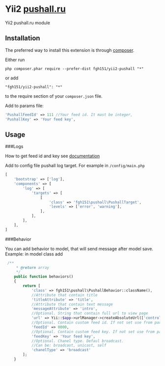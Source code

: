 Yii2 [pushall.ru](pushall.ru)
======================
Yii2 pushall.ru module

Installation
------------

The preferred way to install this extension is through [composer](http://getcomposer.org/download/).

Either run

```
php composer.phar require --prefer-dist fgh151/yii2-pushall "*"
```

or add

```
"fgh151/yii2-pushall": "*"
```

to the require section of your `composer.json` file.

Add to params file:
```php
'PushallFeedId' => 111 //Your feed id. It mast be integer,
'PushallKey' => 'Your feed key',
```

Usage
-----

###Logs

How to get feed id and key see [documentation](https://pushall.ru/blog/create)

Add to config file pushall log target. For example in ```/config/main.php```
```php
[
    'bootstrap' => ['log'],
    'components' => [
        'log' => [
            'targets' => [
                [
                    'class' => 'fgh151\pushall\PushallTarget',
                    'levels' => ['error', 'warning'],
                ],
            ],
        ],
    ],
]
```

###Behavior

You can add behavior to model, that will send message after model save.
Example:
in model class add
```php
 /**
     * @return array
     */
    public function behaviors()
    {
        return [
            'class' => fgh151\pushall\PushallBehavior::className(),
            //Attribute that contain title
            'titleAttribute' => 'title', 
            //Attribute that contain text message
            'messageAttribute' => 'intro', 
            //Optional. String that contain full url to view page
            'url' => Yii::$app->urlManager->createAbsoluteUrl(['controller/view', 'id' => $this->id]),
            //Optional. Contain custom feed id. If not set use from params
            'feedId' => 0000,
            //Optional. Contain custom feed key. If not set use from params
            'feedKey' => 'Your feed key',
            //Optional. Chanel type. Defaul broadcast.
            //Can be: broadcast, unicast, self
            'chanelType' => 'broadcast'
        ];
    }
```